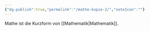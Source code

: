 ```yaml
---
{"dg-publish":true,"permalink":"/mathe-kopie-2/","noteIcon":""}
---
```


Mathe ist die Kurzform von [[Mathematik\|Mathematik]].
